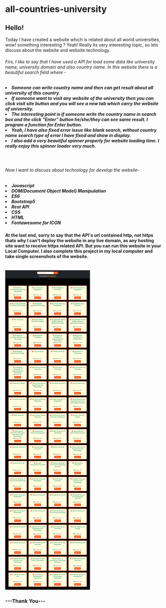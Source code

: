 # all-countries-university

<h2>Hello!</h2>
<p>Today I have created a website which is related about all world universities, wow! something interesting ? Yeah!
        Really its very interesting topic, so lets discuss about the website and website technology.</p>
<h6>Firs, I like to say that I have used a API for load some data like university name, university domain and also
        country name. In this website there is a beautiful search field where -</h6>
<h5>
        <li>Someone can write country name and then can get result about all university of this country.</li>
        <li>If someone want to visit any website of the university then you can click visit site button and you will see
                a new tab which carry the website of university.</li>
        <li>The interesting point is if someone write the country name in search box and the click "Enter" button
                he/she/they can see same result. I program a function for Enter button.</li>
        <li>Yeah, I have also fixed error issue like blank search, without country name search type of error I have
                fixed and show in display.</li>
        <li>I also add a very beautiful spinner properly for website loading time. I really enjoy this spinner loader
                very much.</li>
</h5>
<br>
<h6>Now I want to discuss about technology for develop the website-</h6>
<h5>
        <li>Javascript</li>
        <li>DOM(Document Object Model) Manipulation</li>
        <li>ES6</li>
        <li>Bootstrap5</li>
        <li>Rest API</li>
        <li>CSS</li>
        <li>HTML</li>
        <li>Fontawesome for ICON</li>
</h5>
<h4>At the last end, sorry to say that the API's url contained http, not https thats why I can't deploy the website in
        any live
        domain, as any hosting site want to receive https related API. But you can run this website in your Local
        Computer. I also complete this project in my local computer and take single screenshots of the website.</h4>
<br>
<img src="images/university.png" alt="">
<br>
<h3>---Thank You---</h3>
